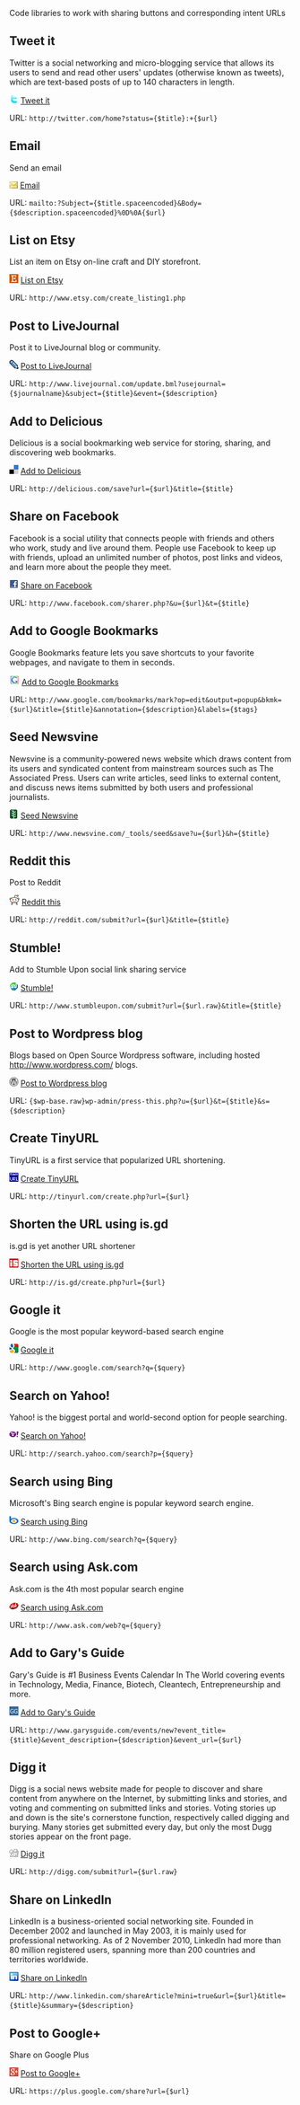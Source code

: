 Code libraries to work with sharing buttons and corresponding intent URLs

## Tweet it

Twitter is a social networking and micro-blogging service that allows its users to send and read other users' updates (otherwise known as tweets), which are text-based posts of up to 140 characters in length.

![Tweet it](https://raw.githubusercontent.com/sergeychernyshev/Sharing-Buttons/master/icons/twitter.gif) <a href='http://twitter.com/home?status=Sharing+Buttons:+https%3A%2F%2Fgithub.com%2Fsergeychernyshev%2FSharing-Buttons' target='blank'>Tweet it</a>

URL: `http://twitter.com/home?status={$title}:+{$url}`

## Email

Send an email

![Email](https://raw.githubusercontent.com/sergeychernyshev/Sharing-Buttons/master/icons/email.gif) <a href='mailto:?Subject=Sharing%20Buttons&Body=Code%20libraries%20to%20work%20with%20sharing%20buttons%0D%0Ahttps%3A%2F%2Fgithub.com%2Fsergeychernyshev%2FSharing-Buttons' target='blank'>Email</a>

URL: `mailto:?Subject={$title.spaceencoded}&Body={$description.spaceencoded}%0D%0A{$url}`

## List on Etsy

List an item on Etsy on-line craft and DIY storefront.

![List on Etsy](https://raw.githubusercontent.com/sergeychernyshev/Sharing-Buttons/master/icons/etsy.png) <a href='http://www.etsy.com/create_listing1.php' target='blank'>List on Etsy</a>

URL: `http://www.etsy.com/create_listing1.php`

## Post to LiveJournal

Post it to LiveJournal blog or community.

![Post to LiveJournal](https://raw.githubusercontent.com/sergeychernyshev/Sharing-Buttons/master/icons/livejournal.png) <a href='http://www.livejournal.com/update.bml?usejournal=sergeyche&subject=Sharing+Buttons&event=Code+libraries+to+work+with+sharing+buttons' target='blank'>Post to LiveJournal</a>

URL: `http://www.livejournal.com/update.bml?usejournal={$journalname}&subject={$title}&event={$description}`

## Add to Delicious

Delicious is a social bookmarking web service for storing, sharing, and discovering web bookmarks. 

![Add to Delicious](https://raw.githubusercontent.com/sergeychernyshev/Sharing-Buttons/master/icons/delicious.gif) <a href='http://delicious.com/save?url=https%3A%2F%2Fgithub.com%2Fsergeychernyshev%2FSharing-Buttons&title=Sharing+Buttons' target='blank'>Add to Delicious</a>

URL: `http://delicious.com/save?url={$url}&title={$title}`

## Share on Facebook

Facebook is a social utility that connects people with friends and others who work, study and live around them. People use Facebook to keep up with friends, upload an unlimited number of photos, post links and videos, and learn more about the people they meet. 

![Share on Facebook](https://raw.githubusercontent.com/sergeychernyshev/Sharing-Buttons/master/icons/facebook.gif) <a href='http://www.facebook.com/sharer.php?&u=https%3A%2F%2Fgithub.com%2Fsergeychernyshev%2FSharing-Buttons&t=Sharing+Buttons' target='blank'>Share on Facebook</a>

URL: `http://www.facebook.com/sharer.php?&u={$url}&t={$title}`

## Add to Google Bookmarks

Google Bookmarks feature lets you save shortcuts to your favorite webpages, and navigate to them in seconds. 

![Add to Google Bookmarks](https://raw.githubusercontent.com/sergeychernyshev/Sharing-Buttons/master/icons/google_bookmarks.png) <a href='http://www.google.com/bookmarks/mark?op=edit&output=popup&bkmk=https%3A%2F%2Fgithub.com%2Fsergeychernyshev%2FSharing-Buttons&title=Sharing+Buttons&annotation=Code+libraries+to+work+with+sharing+buttons&labels=share' target='blank'>Add to Google Bookmarks</a>

URL: `http://www.google.com/bookmarks/mark?op=edit&output=popup&bkmk={$url}&title={$title}&annotation={$description}&labels={$tags}`

## Seed Newsvine

Newsvine is a community-powered news website which draws content from its users and syndicated content from mainstream sources such as The Associated Press. Users can write articles, seed links to external content, and discuss news items submitted by both users and professional journalists. 

![Seed Newsvine](https://raw.githubusercontent.com/sergeychernyshev/Sharing-Buttons/master/icons/newsvine.gif) <a href='http://www.newsvine.com/_tools/seed&save?u=https%3A%2F%2Fgithub.com%2Fsergeychernyshev%2FSharing-Buttons&h=Sharing+Buttons' target='blank'>Seed Newsvine</a>

URL: `http://www.newsvine.com/_tools/seed&save?u={$url}&h={$title}`

## Reddit this

Post to Reddit

![Reddit this](https://raw.githubusercontent.com/sergeychernyshev/Sharing-Buttons/master/icons/reddit.gif) <a href='http://reddit.com/submit?url=https%3A%2F%2Fgithub.com%2Fsergeychernyshev%2FSharing-Buttons&title=Sharing+Buttons' target='blank'>Reddit this</a>

URL: `http://reddit.com/submit?url={$url}&title={$title}`

## Stumble!

Add to Stumble Upon social link sharing service 

![Stumble!](https://raw.githubusercontent.com/sergeychernyshev/Sharing-Buttons/master/icons/stumbleupon.gif) <a href='http://www.stumbleupon.com/submit?url=https://github.com/sergeychernyshev/Sharing-Buttons&title=Sharing+Buttons' target='blank'>Stumble!</a>

URL: `http://www.stumbleupon.com/submit?url={$url.raw}&title={$title}`

## Post to Wordpress blog

Blogs based on Open Source Wordpress software, including hosted http://www.wordpress.com/ blogs. 

![Post to Wordpress blog](https://raw.githubusercontent.com/sergeychernyshev/Sharing-Buttons/master/icons/wordpress.org.png) <a href='{$wp-base.raw}wp-admin/press-this.php?u=https%3A%2F%2Fgithub.com%2Fsergeychernyshev%2FSharing-Buttons&t=Sharing+Buttons&s=Code+libraries+to+work+with+sharing+buttons' target='blank'>Post to Wordpress blog</a>

URL: `{$wp-base.raw}wp-admin/press-this.php?u={$url}&t={$title}&s={$description}`

## Create TinyURL

TinyURL is a first service that popularized URL shortening.

![Create TinyURL](https://raw.githubusercontent.com/sergeychernyshev/Sharing-Buttons/master/icons/tinyurl.gif) <a href='http://tinyurl.com/create.php?url=https%3A%2F%2Fgithub.com%2Fsergeychernyshev%2FSharing-Buttons' target='blank'>Create TinyURL</a>

URL: `http://tinyurl.com/create.php?url={$url}`

## Shorten the URL using is.gd

is.gd is yet another URL shortener

![Shorten the URL using is.gd](https://raw.githubusercontent.com/sergeychernyshev/Sharing-Buttons/master/icons/isgd.png) <a href='http://is.gd/create.php?url=https%3A%2F%2Fgithub.com%2Fsergeychernyshev%2FSharing-Buttons' target='blank'>Shorten the URL using is.gd</a>

URL: `http://is.gd/create.php?url={$url}`

## Google it

Google is the most popular keyword-based search engine

![Google it](https://raw.githubusercontent.com/sergeychernyshev/Sharing-Buttons/master/icons/search/google.png) <a href='http://www.google.com/search?q=Sharing+Buttons' target='blank'>Google it</a>

URL: `http://www.google.com/search?q={$query}`

## Search on Yahoo!

Yahoo! is the biggest portal and world-second option for people searching.

![Search on Yahoo!](https://raw.githubusercontent.com/sergeychernyshev/Sharing-Buttons/master/icons/search/yahoo.png) <a href='http://search.yahoo.com/search?p=Sharing+Buttons' target='blank'>Search on Yahoo!</a>

URL: `http://search.yahoo.com/search?p={$query}`

## Search using Bing

Microsoft's Bing search engine is popular keyword search engine.

![Search using Bing](https://raw.githubusercontent.com/sergeychernyshev/Sharing-Buttons/master/icons/search/bing.png) <a href='http://www.bing.com/search?q=Sharing+Buttons' target='blank'>Search using Bing</a>

URL: `http://www.bing.com/search?q={$query}`

## Search using Ask.com

Ask.com is the 4th most popular search engine

![Search using Ask.com](https://raw.githubusercontent.com/sergeychernyshev/Sharing-Buttons/master/icons/search/ask.png) <a href='http://www.ask.com/web?q=Sharing+Buttons' target='blank'>Search using Ask.com</a>

URL: `http://www.ask.com/web?q={$query}`

## Add to Gary's Guide

Gary's Guide is #1 Business Events Calendar In The World covering events in Technology, Media, Finance, Biotech, Cleantech, Entrepreneurship and more.

![Add to Gary's Guide](https://raw.githubusercontent.com/sergeychernyshev/Sharing-Buttons/master/icons/garysguide.gif) <a href='http://www.garysguide.com/events/new?event_title=Sharing+Buttons&event_description=Code+libraries+to+work+with+sharing+buttons&event_url=https%3A%2F%2Fgithub.com%2Fsergeychernyshev%2FSharing-Buttons' target='blank'>Add to Gary's Guide</a>

URL: `http://www.garysguide.com/events/new?event_title={$title}&event_description={$description}&event_url={$url}`

## Digg it

Digg is a social news website made for people to discover and share content from anywhere on the Internet, by submitting links and stories, and voting and commenting on submitted links and stories. Voting stories up and down is the site's cornerstone function, respectively called digging and burying. Many stories get submitted every day, but only the most Dugg stories appear on the front page.

![Digg it](https://raw.githubusercontent.com/sergeychernyshev/Sharing-Buttons/master/icons/digg.gif) <a href='http://digg.com/submit?url=https://github.com/sergeychernyshev/Sharing-Buttons' target='blank'>Digg it</a>

URL: `http://digg.com/submit?url={$url.raw}`

## Share on LinkedIn

LinkedIn is a business-oriented social networking site. Founded in December 2002 and launched in May 2003, it is mainly used for professional networking. As of 2 November 2010, LinkedIn had more than 80 million registered users, spanning more than 200 countries and territories worldwide.

![Share on LinkedIn](https://raw.githubusercontent.com/sergeychernyshev/Sharing-Buttons/master/icons/linkedin.png) <a href='http://www.linkedin.com/shareArticle?mini=true&url=https%3A%2F%2Fgithub.com%2Fsergeychernyshev%2FSharing-Buttons&title=Sharing+Buttons&summary=Code+libraries+to+work+with+sharing+buttons' target='blank'>Share on LinkedIn</a>

URL: `http://www.linkedin.com/shareArticle?mini=true&url={$url}&title={$title}&summary={$description}`

## Post to Google+

Share on Google Plus

![Post to Google+](https://raw.githubusercontent.com/sergeychernyshev/Sharing-Buttons/master/icons/googleplus.png) <a href='https://plus.google.com/share?url=https%3A%2F%2Fgithub.com%2Fsergeychernyshev%2FSharing-Buttons' target='blank'>Post to Google+</a>

URL: `https://plus.google.com/share?url={$url}`

